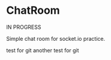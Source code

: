 # ChatRoom

IN PROGRESS

Simple chat room for socket.io practice.

test for git
another test for git
